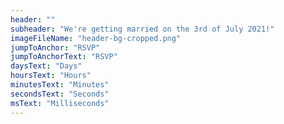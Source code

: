 ```yaml
---
header: ""
subheader: "We're getting married on the 3rd of July 2021!"
imageFileName: "header-bg-cropped.png"
jumpToAnchor: "RSVP"
jumpToAnchorText: "RSVP"
daysText: "Days"
hoursText: "Hours"
minutesText: "Minutes"
secondsText: "Seconds"
msText: "Milliseconds"
---
```

